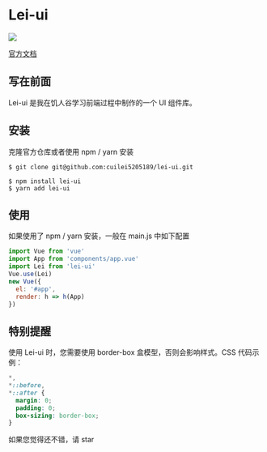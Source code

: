 # Lei-ui

![](https://img.shields.io/badge/license-MIT-000000.svg)

[官方文档](https://leiui.codepower.rocks)

## 写在前面

Lei-ui 是我在饥人谷学习前端过程中制作的一个 UI 组件库。

## 安装

克隆官方仓库或者使用 npm / yarn 安装

```
$ git clone git@github.com:cuilei5205189/lei-ui.git

$ npm install lei-ui
$ yarn add lei-ui
```

## 使用

如果使用了 npm / yarn 安装，一般在 main.js 中如下配置

```javascript
import Vue from 'vue'
import App from 'components/app.vue'
import Lei from 'lei-ui'
Vue.use(Lei)
new Vue({
  el: '#app',
  render: h => h(App)
})
```

## 特别提醒

使用 Lei-ui 时，您需要使用 border-box 盒模型，否则会影响样式。CSS 代码示例：

```css
*,
*::before,
*::after {
  margin: 0;
  padding: 0;
  box-sizing: border-box;
}
```

如果您觉得还不错，请 star
